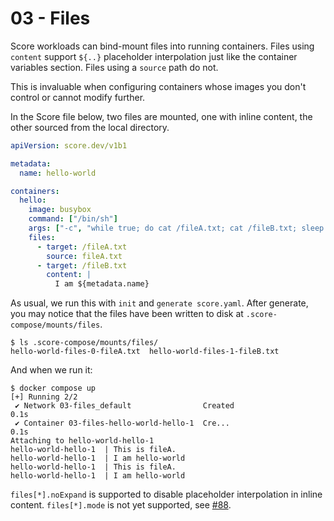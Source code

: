 # 03 - Files

Score workloads can bind-mount files into running containers. Files using `content` support `${..}` placeholder interpolation just like the container variables section. Files using a `source` path do not.

This is invaluable when configuring containers whose images you don't control or cannot modify further.

In the Score file below, two files are mounted, one with inline content, the other sourced from the local directory.

```yaml
apiVersion: score.dev/v1b1

metadata:
  name: hello-world

containers:
  hello:
    image: busybox
    command: ["/bin/sh"]
    args: ["-c", "while true; do cat /fileA.txt; cat /fileB.txt; sleep 5; done"]
    files:
      - target: /fileA.txt
        source: fileA.txt
      - target: /fileB.txt
        content: |
          I am ${metadata.name}
```

As usual, we run this with `init` and `generate score.yaml`. After generate, you may notice that the files have been written to disk at `.score-compose/mounts/files`.

```console
$ ls .score-compose/mounts/files/
hello-world-files-0-fileA.txt  hello-world-files-1-fileB.txt
```

And when we run it:

```console
$ docker compose up
[+] Running 2/2
 ✔ Network 03-files_default                Created                                         0.1s
 ✔ Container 03-files-hello-world-hello-1  Cre...                                          0.1s
Attaching to hello-world-hello-1
hello-world-hello-1  | This is fileA.
hello-world-hello-1  | I am hello-world
hello-world-hello-1  | This is fileA.
hello-world-hello-1  | I am hello-world
```

`files[*].noExpand` is supported to disable placeholder interpolation in inline content. `files[*].mode` is not yet supported, see [#88](https://github.com/score-spec/score-compose/issues/88).
